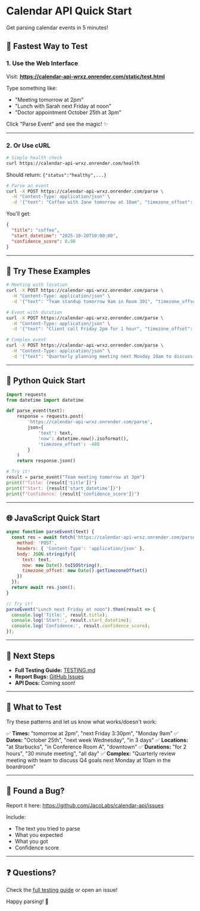 # Calendar API Quick Start

Get parsing calendar events in 5 minutes!

## 🚀 Fastest Way to Test

### 1. Use the Web Interface

Visit: **https://calendar-api-wrxz.onrender.com/static/test.html**

Type something like:
- "Meeting tomorrow at 2pm"
- "Lunch with Sarah next Friday at noon"
- "Doctor appointment October 25th at 3pm"

Click "Parse Event" and see the magic! ✨

---

### 2. Or Use cURL
```bash
# Simple health check
curl https://calendar-api-wrxz.onrender.com/health
```

Should return: `{"status":"healthy",...}`
```bash
# Parse an event
curl -X POST https://calendar-api-wrxz.onrender.com/parse \
  -H "Content-Type: application/json" \
  -d '{"text": "Coffee with Jane tomorrow at 10am", "timezone_offset": 0}'
```

You'll get:
```json
{
  "title": "coffee",
  "start_datetime": "2025-10-20T10:00:00",
  "confidence_score": 0.98
}
```

---

## 🎯 Try These Examples
```bash
# Meeting with location
curl -X POST https://calendar-api-wrxz.onrender.com/parse \
  -H "Content-Type: application/json" \
  -d '{"text": "Team standup tomorrow 9am in Room 301", "timezone_offset": -480}'

# Event with duration
curl -X POST https://calendar-api-wrxz.onrender.com/parse \
  -H "Content-Type: application/json" \
  -d '{"text": "Client call Friday 2pm for 1 hour", "timezone_offset": -480}'

# Complex event
curl -X POST https://calendar-api-wrxz.onrender.com/parse \
  -H "Content-Type: application/json" \
  -d '{"text": "Quarterly planning meeting next Monday 10am to discuss Q4 goals", "timezone_offset": -480}'
```

---

## 📱 Python Quick Start
```python
import requests
from datetime import datetime

def parse_event(text):
    response = requests.post(
        'https://calendar-api-wrxz.onrender.com/parse',
        json={
            'text': text,
            'now': datetime.now().isoformat(),
            'timezone_offset': -480
        }
    )
    return response.json()

# Try it!
result = parse_event("Team meeting tomorrow at 3pm")
print(f"Title: {result['title']}")
print(f"Start: {result['start_datetime']}")
print(f"Confidence: {result['confidence_score']}")
```

---

## 🌐 JavaScript Quick Start
```javascript
async function parseEvent(text) {
  const res = await fetch('https://calendar-api-wrxz.onrender.com/parse', {
    method: 'POST',
    headers: { 'Content-Type': 'application/json' },
    body: JSON.stringify({
      text: text,
      now: new Date().toISOString(),
      timezone_offset: new Date().getTimezoneOffset()
    })
  });
  return await res.json();
}

// Try it!
parseEvent("Lunch next Friday at noon").then(result => {
  console.log('Title:', result.title);
  console.log('Start:', result.start_datetime);
  console.log('Confidence:', result.confidence_score);
});
```

---

## 📖 Next Steps

- **Full Testing Guide:** [TESTING.md](TESTING.md)
- **Report Bugs:** [GitHub Issues](https://github.com/JacoLabs/calendar-api/issues)
- **API Docs:** Coming soon!

---

## 🎯 What to Test

Try these patterns and let us know what works/doesn't work:

✅ **Times:** "tomorrow at 2pm", "next Friday 3:30pm", "Monday 9am"
✅ **Dates:** "October 25th", "next week Wednesday", "in 3 days"
✅ **Locations:** "at Starbucks", "in Conference Room A", "downtown"
✅ **Durations:** "for 2 hours", "30 minute meeting", "all day"
✅ **Complex:** "Quarterly review meeting with team to discuss Q4 goals next Monday at 10am in the boardroom"

---

## 🐛 Found a Bug?

Report it here: https://github.com/JacoLabs/calendar-api/issues

Include:
- The text you tried to parse
- What you expected
- What you got
- Confidence score

---

## ❓ Questions?

Check the [full testing guide](TESTING.md) or open an issue!

Happy parsing! 🚀
